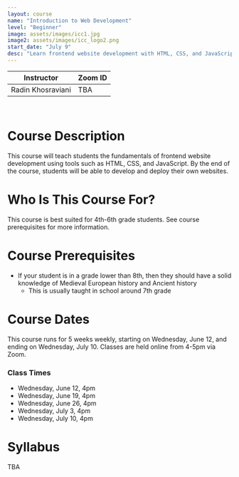 ```yaml
---
layout: course
name: "Introduction to Web Development"
level: "Beginner"
image: assets/images/icc1.jpg
image2: assets/images/icc_logo2.png
start_date: "July 9"
desc: "Learn frontend website development with HTML, CSS, and JavaScript!"
---
```

<link rel="stylesheet" href="assets/css/table.css">
<table class="styled-table">
    <thead>
        <tr>
            <th>Instructor</th>
            <th>Zoom ID</th>
        </tr>
    </thead>
    <tbody>
        <tr>
            <td>Radin Khosraviani</td>
            <td>TBA</td>
        </tr>
    </tbody>
</table>
<br/>

# Course Description

This course will teach students the fundamentals of frontend website development using tools such as HTML, CSS, and JavaScript. By the end of the course, students will be able to develop and deploy their own websites.

# Who Is This Course For?

This course is best suited for 4th-6th grade students. See course prerequisites for more information.

# Course Prerequisites

- If your student is in a grade lower than 8th, then they should have a solid knowledge of Medieval European history and Ancient history
  - This is usually taught in school around 7th grade

# Course Dates

This course runs for 5 weeks weekly, starting on Wednesday, June 12, and ending on Wednesday, July 10. Classes are held online from 4-5pm via Zoom.

### Class Times

- Wednesday, June 12, 4pm
- Wednesday, June 19, 4pm
- Wednesday, June 26, 4pm
- Wednesday, July 3, 4pm
- Wednesday, July 10, 4pm

# Syllabus

TBA